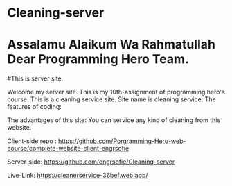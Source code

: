 # Cleaning-server

# Assalamu Alaikum Wa Rahmatullah Dear Programming Hero Team.
#This is server site.

Welcome my server site. This is my 10th-assignment of programming hero's course.
This is a cleaning service site. Site name is  cleaning service.
The features of coding:

The advantages of this site: You can service any kind of cleaning from this website.


Client-side repo : https://github.com/Porgramming-Hero-web-course/complete-website-client-engrsofie 

Server-side: https://github.com/engrsofie/Cleaning-server

Live-Link: https://cleanerservice-36bef.web.app/
